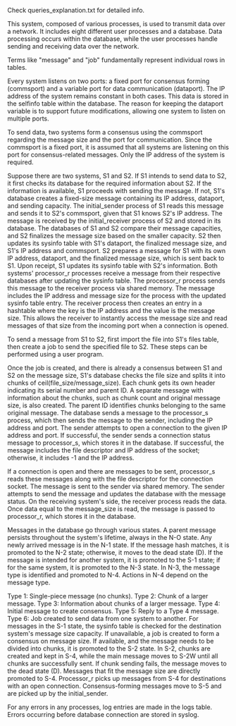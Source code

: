 Check queries_explanation.txt for detailed info.

This system, composed of various processes, is used to transmit data over a network. It includes eight different user processes and a database. Data processing occurs within the database, while the user processes handle sending and receiving data over the network.

Terms like "message" and "job" fundamentally represent individual rows in tables.

Every system listens on two ports: a fixed port for consensus forming (commsport) and a variable port for data communication (dataport). The IP address of the system remains constant in both cases. This data is stored in the selfinfo table within the database. The reason for keeping the dataport variable is to support future modifications, allowing one system to listen on multiple ports.

To send data, two systems form a consensus using the commsport regarding the message size and the port for communication. Since the commsport is a fixed port, it is assumed that all systems are listening on this port for consensus-related messages. Only the IP address of the system is required.

Suppose there are two systems, S1 and S2. If S1 intends to send data to S2, it first checks its database for the required information about S2. If the information is available, S1 proceeds with sending the message. If not, S1's database creates a fixed-size message containing its IP address, dataport, and sending capacity. The initial_sender process of S1 reads this message and sends it to S2's commsport, given that S1 knows S2's IP address. The message is received by the initial_receiver process of S2 and stored in its database. The databases of S1 and S2 compare their message capacities, and S2 finalizes the message size based on the smaller capacity. S2 then updates its sysinfo table with S1's dataport, the finalized message size, and S1's IP address and commsport. S2 prepares a message for S1 with its own IP address, dataport, and the finalized message size, which is sent back to S1. Upon receipt, S1 updates its sysinfo table with S2's information. Both systems' processor_r processes receive a message from their respective databases after updating the sysinfo table. The processor_r process sends this message to the receiver process via shared memory. The message includes the IP address and message size for the process with the updated sysinfo table entry. The receiver process then creates an entry in a hashtable where the key is the IP address and the value is the message size. This allows the receiver to instantly access the message size and read messages of that size from the incoming port when a connection is opened.

To send a message from S1 to S2, first import the file into S1's files table, then create a job to send the specified file to S2. These steps can be performed using a user program.

Once the job is created, and there is already a consensus between S1 and S2 on the message size, S1's database checks the file size and splits it into chunks of ceil(file_size/message_size). Each chunk gets its own header indicating its serial number and parent ID. A separate message with information about the chunks, such as chunk count and original message size, is also created. The parent ID identifies chunks belonging to the same original message. The database sends a message to the processor_s process, which then sends the message to the sender, including the IP address and port. The sender attempts to open a connection to the given IP address and port. If successful, the sender sends a connection status message to processor_s, which stores it in the database. If successful, the message includes the file descriptor and IP address of the socket; otherwise, it includes -1 and the IP address.

If a connection is open and there are messages to be sent, processor_s reads these messages along with the file descriptor for the connection socket. The message is sent to the sender via shared memory. The sender attempts to send the message and updates the database with the message status. On the receiving system's side, the receiver process reads the data. Once data equal to the message_size is read, the message is passed to processor_r, which stores it in the database.

Messages in the database go through various states. A parent message persists throughout the system's lifetime, always in the N-O state. Any newly arrived message is in the N-1 state. If the message hash matches, it is promoted to the N-2 state; otherwise, it moves to the dead state (D). If the message is intended for another system, it is promoted to the S-1 state; if for the same system, it is promoted to the N-3 state. In N-3, the message type is identified and promoted to N-4. Actions in N-4 depend on the message type.

Type 1: Single-piece message (no chunks).
Type 2: Chunk of a larger message.
Type 3: Information about chunks of a larger message.
Type 4: Initial message to create consensus.
Type 5: Reply to a Type 4 message.
Type 6: Job created to send data from one system to another.
For messages in the S-1 state, the sysinfo table is checked for the destination system's message size capacity. If unavailable, a job is created to form a consensus on message size. If available, and the message needs to be divided into chunks, it is promoted to the S-2 state. In S-2, chunks are created and kept in S-4, while the main message moves to S-2W until all chunks are successfully sent. If chunk sending fails, the message moves to the dead state (D). Messages that fit the message size are directly promoted to S-4. Processor_r picks up messages from S-4 for destinations with an open connection. Consensus-forming messages move to S-5 and are picked up by the initial_sender.

For any errors in any processes, log entries are made in the logs table. Errors occurring before database connection are stored in syslog.
